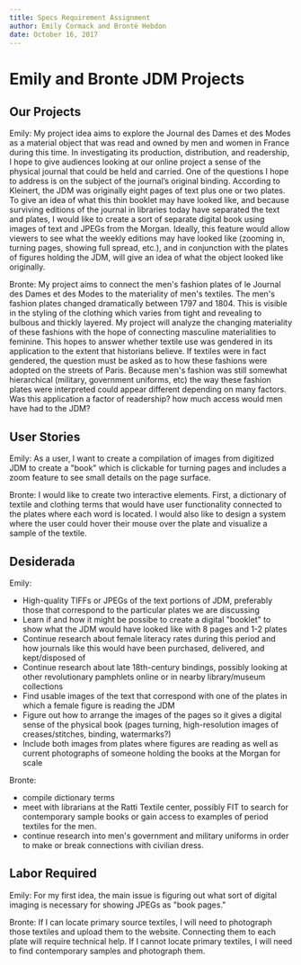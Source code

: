 ```yaml
---  
title: Specs Requirement Assignment
author: Emily Cormack and Brontë Hebdon
date: October 16, 2017 
---
```


# Emily and Bronte JDM Projects

## Our Projects
Emily: My project idea aims to explore the Journal des Dames et des Modes as a material object that was read and owned by men and women in France during this time. In investigating its production, distribution, and readership, I hope to give audiences looking at our online project a sense of the physical journal that could be held and carried. One of the questions I hope to address is on the subject of the journal’s original binding. According to Kleinert, the JDM was originally eight pages of text plus one or two plates. To give an idea of what this thin booklet may have looked like, and because surviving editions of the journal in libraries today have separated the text and plates, I would like to create a sort of separate digital book using images of text and JPEGs from the Morgan. Ideally, this feature would allow viewers to see what the weekly editions may have looked like (zooming in, turning pages, showing full spread, etc.), and in conjunction with the plates of figures holding the JDM, will give an idea of what the object looked like originally. 

Bronte: My project aims to connect the men's fashion plates of le Journal des Dames et des Modes to the materiality of men's textiles. The men's fashion plates changed dramatically between 1797 and 1804. This is visible in the styling of the clothing which varies from tight and revealing to bulbous and thickly layered. My project will analyze the changing materiality of these fashions with the hope of connecting masculine materialities to feminine. This hopes to answer whether textile use was gendered in its application to the extent that historians believe. If textiles were in fact gendered, the question must be asked as to how these fashions were adopted on the streets of Paris. Because men's fashion was still somewhat hierarchical (military, government uniforms, etc) the way these fashion plates were interpreted could appear different depending on many factors. Was this application a factor of readership? how much access would men have had to the JDM? 

## User Stories
Emily:
As a user, I want to create a compilation of images from digitized JDM to create a "book" which is clickable for turning pages and includes a zoom feature to see small details on the page surface.

Bronte:
I would like to create two interactive elements. First, a dictionary of textile and clothing terms that would have user functionality connected to the plates where each word is located. I would also like to design a system where the user could hover their mouse over the plate and visualize a sample of the textile. 

## Desiderada
Emily:
* High-quality TIFFs or JPEGs of the text portions of JDM, preferably those that correspond to the particular plates we are discussing
* Learn if and how it might be possibe to create a digital "booklet" to show what the JDM would have looked like with 8 pages and 1-2 plates
* Continue research about female literacy rates during this period and how journals like this would have been purchased, delivered, and kept/disposed of
* Continue research about late 18th-century bindings, possibly looking at other revolutionary pamphlets online or in nearby library/museum collections
* Find usable images of the text that correspond with one of the plates in which a female figure is reading the JDM
* Figure out how to arrange the images of the pages so it gives a digital sense of the physical book (pages turning, high-resolution images of creases/stitches, binding, watermarks?)
* Include both images from plates where figures are reading as well as current photographs of someone holding the books at the Morgan for scale 


Bronte:
* compile dictionary terms
* meet with librarians at the Ratti Textile center, possibly FIT to search for contemporary sample books or gain access to examples of period textiles for the men. 
* continue research into men's government and military uniforms in order to make or break connections with civilian dress.


## Labor Required
Emily: For my first idea, the main issue is figuring out what sort of digital imaging is necessary for showing JPEGs as "book pages." 

Bronte: If I can locate primary source textiles, I will need to photograph those textiles and upload them to the website. Connecting them to each plate will require technical help. If I cannot locate primary textiles, I will need to find contemporary samples and photograph them. 

